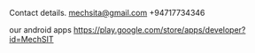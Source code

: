 Contact details. mechsita@gmail.com +94717734346

our android apps https://play.google.com/store/apps/developer?id=MechSIT
